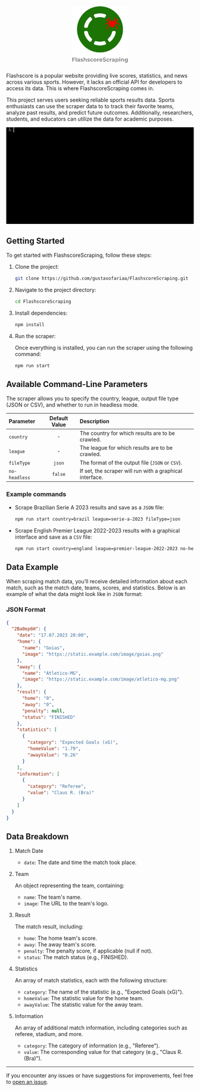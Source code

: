 <h1 align="center">
  <img src=".github/Logo.svg" alt="logo" width=150px>
</h1>

Flashscore is a popular website providing live scores, statistics, and news across various sports. However, it lacks an
official API for developers to access its data. This is where FlashscoreScraping comes in.

This project serves users seeking reliable sports results data. Sports enthusiasts can use the scraper data to
to track their favorite teams, analyze past results, and predict future outcomes. Additionally, researchers,
students, and educators can utilize the data for academic purposes.

<img src=".github/FlashscoreScraping.gif" alt="logo" width=600px>

## Getting Started

To get started with FlashscoreScraping, follow these steps:

1. Clone the project:

   ```bash
   git clone https://github.com/gustavofariaa/FlashscoreScraping.git
   ```

1. Navigate to the project directory:

   ```bash
   cd FlashscoreScraping
   ```

1. Install dependencies:

   ```bash
   npm install
   ```

1. Run the scraper:

   Once everything is installed, you can run the scraper using the following command:

   ```bash
   npm run start
   ```

## Available Command-Line Parameters

The scraper allows you to specify the country, league, output file type (JSON or CSV), and whether to run in headless mode.

| Parameter     | Default Value | Description                                              |
| :------------ | :-----------: | :------------------------------------------------------- |
| `country`     |       -       | The country for which results are to be crawled.         |
| `league`      |       -       | The league for which results are to be crawled.          |
| `fileType`    |    `json`     | The format of the output file (`JSON` or `CSV`).         |
| `no-headless` |    `false`    | If set, the scraper will run with a graphical interface. |

### Example commands

- Scrape Brazilian Serie A 2023 results and save as a `JSON` file:

  ```bash
  npm run start country=brazil league=serie-a-2023 fileType=json
  ```

- Scrape English Premier League 2022-2023 results with a graphical interface and save as a `CSV` file:

  ```bash
  npm run start country=england league=premier-league-2022-2023 no-headless fileType=csv
  ```

## Data Example

When scraping match data, you’ll receive detailed information about each match, such as the match date, teams, scores, and statistics. Below is an example of what the data might look like in `JSON` format:

### JSON Format

```json
{
  "2Ba0ep6H": {
    "date": "17.07.2023 20:00",
    "home": {
      "name": "Goias",
      "image": "https://static.example.com/image/goias.png"
    },
    "away": {
      "name": "Atletico-MG",
      "image": "https://static.example.com/image/atletico-mg.png"
    },
    "result": {
      "home": "0",
      "away": "0",
      "penalty": null,
      "status": "FINISHED"
    },
    "statistics": [
      {
        "category": "Expected Goals (xG)",
        "homeValue": "1.79",
        "awayValue": "0.26"
      }
    ],
    "information": [
      {
        "category": "Referee",
        "value": "Claus R. (Bra)"
      }
    ]
  }
}
```

## Data Breakdown

1. Match Date

   - `date`: The date and time the match took place.

1. Team

   An object representing the team, containing:

   - `name`: The team's name.
   - `image`: The URL to the team's logo.

1. Result

   The match result, including:

   - `home`: The home team's score.
   - `away`: The away team's score.
   - `penalty`: The penalty score, if applicable (null if not).
   - `status`: The match status (e.g., FINISHED).

1. Statistics

   An array of match statistics, each with the following structure:

   - `category`: The name of the statistic (e.g., "Expected Goals (xG)").
   - `homeValue`: The statistic value for the home team.
   - `awayValue`: The statistic value for the away team.

1. Information

   An array of additional match information, including categories such as referee, stadium, and more.

   - `category`: The category of information (e.g., "Referee").
   - `value`: The corresponding value for that category (e.g., "Claus R. (Bra)").

---

If you encounter any issues or have suggestions for improvements, feel free
to [open an issue](https://github.com/gustavofariaa/FlashscoreScraping/issues).
